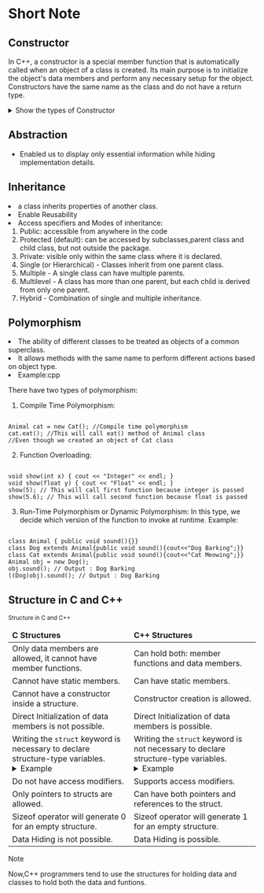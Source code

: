 # Short Note

## Constructor

In C++, a constructor is a special member function that is automatically called when an object of a class is created. Its main purpose is to initialize the object's data members and perform any necessary setup for the object. Constructors have the same name as the class and do not have a return type.

<details>
<summary> Show the types of Constructor </summary>

- **Default constructor**: It is a special type of constructor that doesn't take any arguments. When we create an object without passing any argument to it, then this constructor will be called by default.

```
class MyClass {
public:
    // Default Constructor
    MyClass() {
        // Initialization code goes here
    }
};

```

- **Parameterized Constructor**: This constructor takes parameters, allowing you to initialize the object with specific values.

```
class Point {
private:
    int x, y;

public:
    // Parameterized Constructor
    Point(int initialX, int initialY) {
        x = initialX;
        y = initialY;
    }
};


```

- **Copy Constructor**: This constructor is used to create a new object as a copy of an existing object.

```
class Car {
private:
    int speed;

public:
    // Copy Constructor
    Car(const Car& otherCar) {
        speed = otherCar.speed;
    }
};

```

</details>

## Abstraction

<ul>
<li> Enabled us to display only essential information while hiding implementation details.
</ul>

## Inheritance

<li>  a class inherits properties of another class.
<li> Enable Reusability
<li> Access specifiers and Modes of inheritance:
<ol>
<li> Public: accessible from anywhere in the code </li>
<li> Protected (default): can be accessed by subclasses,parent class and child class, but not outside the package.</li>
<li> Private: visible only within the same class where it is declared. </li>

<li> Single (or Hierarchical) - Classes inherit from one parent class.</li>
<li> Multiple - A single class can have multiple parents.</li>
<li> Multilevel - A class has more than one parent, but each child is derived from only one parent.</li>
<li> Hybrid - Combination of single and multiple inheritance.</li>
</ol>

## Polymorphism

<li> The ability of different classes to be treated as objects of a common superclass.
<li> It allows methods with the same name to perform different actions based on object type.
<li> Example:cpp

There have two types of polymorphism:

1. Compile Time Polymorphism:
<pre><code>
Animal cat = new Cat(); //Compile time polymorphism
cat.eat(); //This will call eat() method of Animal class
//Even though we created an object of Cat class
</code></pre>

2. Function Overloading:
<pre><code>
void show(int x) { cout << "Integer" << endl; }
void show(float y) { cout << "Float" << endl; }
show(5); // This will call first function because integer is passed
show(5.6); // This will call second function because float is passed
</code></pre>
3. Run-Time Polymorphism or Dynamic Polymorphism:
In this type, we decide which version of the function to invoke at runtime.
Example:
<pre><code>
class Animal { public void sound(){}}
class Dog extends Animal{public void sound(){cout<<"Dog Barking";}}
class Cat extends Animal{public void sound(){cout<<"Cat Meowing";}}
Animal obj = new Dog();
obj.sound(); // Output : Dog Barking
((Dog)obj).sound(); // Output : Dog Barking
</code></pre>

## Structure in C and C++

  <table>
      <small>Structure in C and C++</small>
      <thead>
        <td><strong>C Structures</strong></td>
        <td><strong>C++ Structures</strong></td>
      </thead>
      <tbody>
        <tr>
          <td>
            Only data members are allowed, it cannot have member functions.
          </td>
          <td>Can hold both: member functions and data members.</td>
        </tr>
        <tr>
          <td>Cannot have static members.</td>
          <td>Can have static members.</td>
        </tr>
        <tr>
          <td>Cannot have a constructor inside a structure.</td>
          <td>Constructor creation is allowed.</td>
        </tr>
        <tr>
          <td>Direct Initialization of data members is not possible.</td>
          <td>Direct Initialization of data members is possible.</td>
        </tr>
        <tr>
          <td>
            Writing the <code>struct</code> keyword is necessary to declare structure-type variables.
           <details>
      <summary>Example</summary>
      <pre>
        <code>
          // declare a variable: 
          struct structName a;
        </code>
      </pre>
    </details>
          </td>
          <td>
            Writing the <code>struct</code> keyword is not necessary to declare structure-type variables.
           <details>
      <summary>Example</summary>
      <pre>
        <code>
          // declare a variable: 
        structName a;
        </code>
      </pre>
    </details>
          </td>
        </tr>
        <tr>
          <td>Do not have access modifiers.</td>
          <td>Supports access modifiers.</td>
        </tr>
        <tr>
          <td>Only pointers to structs are allowed.</td>
          <td>Can have both pointers and references to the struct.</td>
        </tr>
        <tr>
          <td>Sizeof operator will generate 0 for an empty structure.</td>
          <td>Sizeof operator will generate 1 for an empty structure.</td>
        </tr>
        <tr>
          <td>Data Hiding is not possible.</td>
          <td>Data Hiding is possible.</td>
        </tr>
      </tbody>
    </table>

> [!note]
> Now,C++ programmers tend to use the structures for holding data and classes to hold both the data and funtions.
